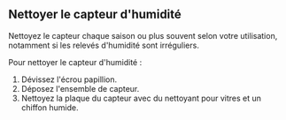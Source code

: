 Nettoyer le capteur d'humidité
-------------------------------------------------------

Nettoyez le capteur chaque saison ou
plus souvent selon votre utilisation, notamment si les relevés d'humidité sont
irréguliers. 

Pour nettoyer le capteur d'humidité :

1. Dévissez l'écrou papillion.
2. Déposez l'ensemble de capteur.
3. Nettoyez la plaque du capteur avec du nettoyant pour vitres et un chiffon humide.
 


 


 


